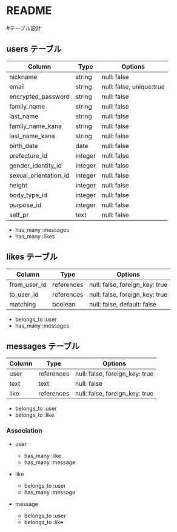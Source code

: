 # README
#テーブル設計

## users テーブル

|Column                |Type    |Options     |
|----------------------|--------|------------|
|nickname              |string  |null: false |
|email                 |string  |null: false, unique:true |
|encrypted_password    |string  |null: false |
|family_name           |string  |null: false |
|last_name             |string  |null: false |
|family_name_kana      |string  |null: false |
|last_name_kana        |string  |null: false |
|birth_date            |date    |null: false |
|prefecture_id         |integer |null: false |
|gender_identity_id    |integer |null: false |
|sexual_orientation_id |integer |null: false |
|height                |integer |null: false |
|body_type_id          |integer |null: false |
|purpose_id            |integer |null: false |
|self_pr               |text    |null: false |

- has_many :messages
- has_many :likes

## likes テーブル

|Column             |Type       |Options        |
|-------------------|-----------|---------------|
|from_user_id       |references |null: false, foreign_key: true |
|to_user_id         |references |null: false, foreign_key: true |
|matching           |boolean    |null: false, default: false |

- belongs_to :user
- has_many :messages

## messages テーブル
|Column             |Type       |Options  |
|-------------------|-----------|---------|
|user               |references |null: false, foreign_key: true |
|text               |text       |null: false |
|like               |references |null: false, foreign_key: true |

- belongs_to :user
- belongs_to :like


### Association
- user
   - has_many :like
   - has_many :message

- like
   - belongs_to :user
   - has_many :message

- message
   - belongs_to :user
   - belongs_to :like
  

